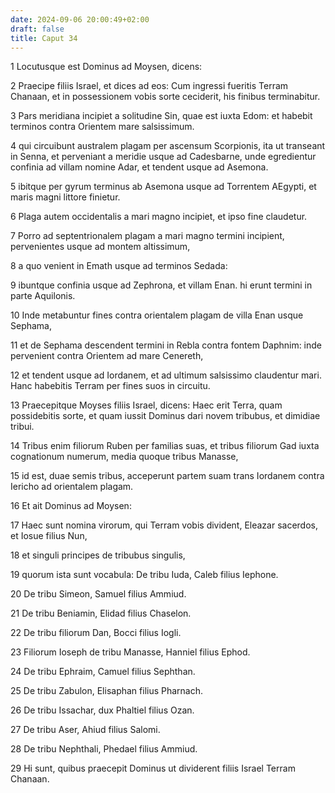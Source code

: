 ```yaml
---
date: 2024-09-06 20:00:49+02:00
draft: false
title: Caput 34
---
```





1 Locutusque est Dominus ad Moysen, dicens:

2 Praecipe filiis Israel, et dices ad eos: Cum ingressi fueritis Terram Chanaan, et in possessionem vobis sorte ceciderit, his finibus terminabitur.

3 Pars meridiana incipiet a solitudine Sin, quae est iuxta Edom: et habebit terminos contra Orientem mare salsissimum.

4 qui circuibunt australem plagam per ascensum Scorpionis, ita ut transeant in Senna, et perveniant a meridie usque ad Cadesbarne, unde egredientur confinia ad villam nomine Adar, et tendent usque ad Asemona.

5 ibitque per gyrum terminus ab Asemona usque ad Torrentem AEgypti, et maris magni littore finietur.

6 Plaga autem occidentalis a mari magno incipiet, et ipso fine claudetur.

7 Porro ad septentrionalem plagam a mari magno termini incipient, pervenientes usque ad montem altissimum,

8 a quo venient in Emath usque ad terminos Sedada:

9 ibuntque confinia usque ad Zephrona, et villam Enan. hi erunt termini in parte Aquilonis.

10 Inde metabuntur fines contra orientalem plagam de villa Enan usque Sephama,

11 et de Sephama descendent termini in Rebla contra fontem Daphnim: inde pervenient contra Orientem ad mare Cenereth,

12 et tendent usque ad Iordanem, et ad ultimum salsissimo claudentur mari. Hanc habebitis Terram per fines suos in circuitu.

13 Praecepitque Moyses filiis Israel, dicens: Haec erit Terra, quam possidebitis sorte, et quam iussit Dominus dari novem tribubus, et dimidiae tribui.

14 Tribus enim filiorum Ruben per familias suas, et tribus filiorum Gad iuxta cognationum numerum, media quoque tribus Manasse,

15 id est, duae semis tribus, acceperunt partem suam trans Iordanem contra Iericho ad orientalem plagam.

16 Et ait Dominus ad Moysen:

17 Haec sunt nomina virorum, qui Terram vobis divident, Eleazar sacerdos, et Iosue filius Nun,

18 et singuli principes de tribubus singulis,

19 quorum ista sunt vocabula: De tribu Iuda, Caleb filius Iephone.

20 De tribu Simeon, Samuel filius Ammiud.

21 De tribu Beniamin, Elidad filius Chaselon.

22 De tribu filiorum Dan, Bocci filius Iogli.

23 Filiorum Ioseph de tribu Manasse, Hanniel filius Ephod.

24 De tribu Ephraim, Camuel filius Sephthan.

25 De tribu Zabulon, Elisaphan filius Pharnach.

26 De tribu Issachar, dux Phaltiel filius Ozan.

27 De tribu Aser, Ahiud filius Salomi.

28 De tribu Nephthali, Phedael filius Ammiud.

29 Hi sunt, quibus praecepit Dominus ut dividerent filiis Israel Terram Chanaan.

